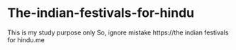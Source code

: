 # The-indian-festivals-for-hindu
This is my study purpose only So, ignore mistake https://the indian festivals for hindu.me 
